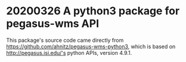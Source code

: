 
# 20200326 A python3 package for pegasus-wms API

This package's source code came directly from https://github.com/ahnitz/pegasus-wms-python3, which is based on http://pegasus.isi.edu/'s python APIs, version 4.9.1.
